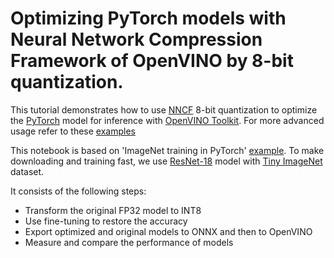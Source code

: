 # Optimizing PyTorch models with Neural Network Compression Framework of OpenVINO by 8-bit quantization.

This tutorial demonstrates how to use [NNCF](https://github.com/openvinotoolkit/nncf) 8-bit quantization to optimize the 
[PyTorch](https://pytorch.org/) model for inference with [OpenVINO Toolkit](https://docs.openvinotoolkit.org/). 
For more advanced usage refer to these [examples](https://github.com/openvinotoolkit/nncf/tree/develop/examples)

This notebook is based on 'ImageNet training in PyTorch' [example](https://github.com/pytorch/examples/blob/master/imagenet/main.py).
To make downloading and training fast, we use [ResNet-18](https://arxiv.org/abs/1512.03385) model with 
[Tiny ImageNet](http://cs231n.stanford.edu/reports/2015/pdfs/leonyao_final.pdf) dataset.

It consists of the following steps:
- Transform the original FP32 model to INT8
- Use fine-tuning to restore the accuracy
- Export optimized and original models to ONNX and then to OpenVINO
- Measure and compare the performance of models
